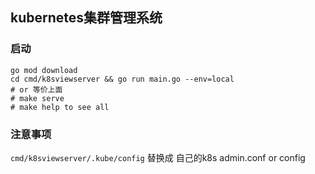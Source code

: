 ## kubernetes集群管理系统

### 启动
```shell
go mod download
cd cmd/k8sviewserver && go run main.go --env=local
# or 等价上面
# make serve 
# make help to see all 
```

### 注意事项

`cmd/k8sviewserver/.kube/config` 替换成 自己的k8s admin.conf or config 











